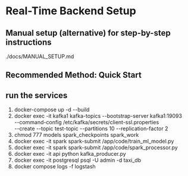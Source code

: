 # Real-Time Backend Setup

## Manual setup (alternative) for step-by-step instructions
./docs/MANUAL_SETUP.md

## Recommended Method: Quick Start
## run the services
1. docker-compose up -d --build
2. docker exec -it kafka1 kafka-topics --bootstrap-server kafka1:19093 \
  --command-config /etc/kafka/secrets/client-ssl.properties \
  --create --topic test-topic --partitions 10 --replication-factor 2
3. chmod 777 models  spark_checkpoints  spark_work
4. docker exec -it spark spark-submit /app/code/train_ml_model.py
5. docker exec -it spark spark-submit /app/code/spark_processor.py
6. docker exec -it api python kafka_producer.py
7. docker exec -it postgresql psql -U admin -d taxi_db
8. docker compose logs -f logstash
